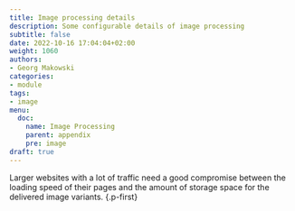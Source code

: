 ```yaml
---
title: Image processing details
description: Some configurable details of image processing
subtitle: false
date: 2022-10-16 17:04:04+02:00
weight: 1060
authors:
- Georg Makowski
categories:
- module
tags:
- image
menu:
  doc:
    name: Image Processing
    parent: appendix
    pre: image
draft: true
---
```


Larger websites with a lot of traffic need a good compromise between the loading speed of their pages and the amount of storage space for the delivered image variants.
{.p-first} <!--more-->
